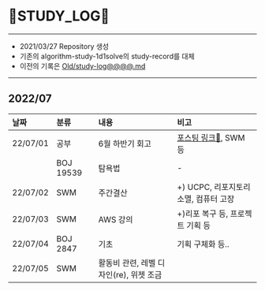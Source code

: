 # 📜STUDY_LOG📜
---
- 2021/03/27 Repository 생성
- 기존의 algorithm-study-1d1solve의 study-record를 대체
- 이전의 기록은 [Old/study-log@@@@.md](https://github.com/Oriburger/oriburger_study_log/blob/main/Old/study_log_2021.md)
---

## 2022/07

<div markdown="1">

|날짜|분류|내용|비고|
|:----|:----|:----|:----|
|22/07/01|공부|6월 하반기 회고|[포스팅 링크📑](https://blog.naver.com/uss425/222755060322), SWM 등|
||BOJ 19539|탐욕법|-|
|22/07/02|SWM|주간결산| +) UCPC, 리포지토리 소멸, 컴퓨터 고장|
|22/07/03|SWM|AWS 강의| +)리포 복구 등, 프로젝트 기획 등|
|22/07/04|BOJ 2847|기초|기획 구체화 등..|
|22/07/05|SWM|활동비 관련, 레벨 디자인(re), 위젯 조금|
</div>

<!--

- 📔📚📙📘📗📒📃📜📄📑

-->
